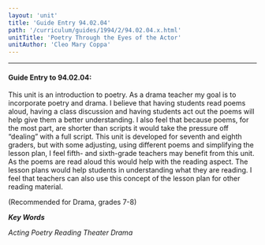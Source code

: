 ```yaml
---
layout: 'unit'
title: 'Guide Entry 94.02.04'
path: '/curriculum/guides/1994/2/94.02.04.x.html'
unitTitle: 'Poetry Through the Eyes of the Actor'
unitAuthor: 'Cleo Mary Coppa'
---
```


<body>
<hr/>
 <h4>
  Guide Entry to 94.02.04:
 </h4>
 This unit is an introduction to poetry.  As a drama teacher my goal is to incorporate poetry and drama.  I believe that having students read poems aloud, having a class discussion and having students act out the poems will help give them a better understanding.  I also feel that because poems, for the most part, are shorter than scripts it would take the pressure off “dealing” with a full script.  This unit is developed for seventh and eighth graders, but with some adjusting, using different poems and simplifying the lesson plan, I feel fifth- and sixth-grade teachers may benefit from this unit.  As the poems are read aloud this would help with the reading aspect.  The lesson plans would help students in understanding what they are reading. I feel that teachers can also use this concept of the lesson plan for other reading material.
 <p>
  (Recommended for Drama, grades 7-8)
 </p>
<p>
  <b>
   <i>
    Key Words
   </i>
  </b>
  <br/>
 </p>
 <p>
  <i>
   Acting Poetry Reading Theater Drama
  </i>
 </p>

</body>
